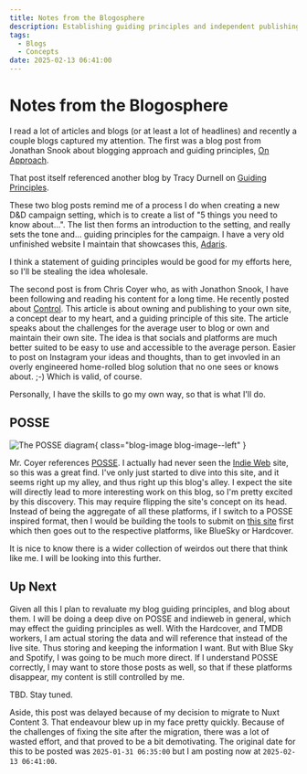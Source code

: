 ```yaml
---
title: Notes from the Blogosphere
description: Establishing guiding principles and independent publishing
tags:
  - Blogs
  - Concepts
date: 2025-02-13 06:41:00
---
```


# Notes from the Blogosphere

I read a lot of articles and blogs (or at least a lot of headlines) and recently a couple blogs captured my attention. The first was a blog post from Jonathan Snook about blogging approach and guiding principles, [On Approach](https://snook.ca/archives/writing/on-approach).

That post itself referenced another blog by Tracy Durnell on [Guiding Principles](https://tracydurnell.com/2025/01/21/guiding-principles-for-my-website/).

These two blog posts remind me of a process I do when creating a new D&D campaign setting, which is to create a list of "5 things you need to know about...". The list then forms an introduction to the setting, and really sets the tone and... guiding principles for the campaign. I have a very old unfinished website I maintain that showcases this, [Adaris](https://adaris.adam4ever.ca/).

I think a statement of guiding principles would be good for my efforts here, so I'll be stealing the idea wholesale.

The second post is from Chris Coyer who, as with Jonathon Snook, I have been following and reading his content for a long time. He recently posted about [Control](https://chriscoyier.net/2025/01/30/control/). This article is about owning and publishing to your own site, a concept dear to my heart, and a guiding principle of this site. The article speaks about the challenges for the average user to blog or own and maintain their own site. The idea is that socials and platforms are much better suited to be easy to use and accessible to the average person. Easier to post on Instagram your ideas and thoughts, than to get invovled in an overly engineered home-rolled blog solution that no one sees or knows about. ;-) Which is valid, of course.

Personally, I have the skills to go my own way, so that is what I'll do.

## POSSE

![The POSSE diagram](https://indieweb.org/images/6/64/POSSE-2012-312.jpeg){ class="blog-image blog-image--left" }

Mr. Coyer references [POSSE](https://indieweb.org/POSSE). I actually had never seen the [Indie Web](https://indieweb.org) site, so this was a great find. I've only just started to dive into this site, and it seems right up my alley, and thus right up this blog's alley. I expect the site will directly lead to more interesting work on this blog, so I'm pretty excited by this discovery. This may require flipping the site's concept on its head. Instead of being the aggregate of all these platforms, if I switch to a POSSE inspired format, then I would be building the tools to submit on [this site](https://adam4ever.com) first which then goes out to the respective platforms, like BlueSky or Hardcover.

It is nice to know there is a wider collection of weirdos out there that think like me. I will be looking into this further.

## Up Next

Given all this I plan to revaluate my blog guiding principles, and blog about them. I will be doing a deep dive on POSSE and indieweb in general, which may effect the guiding principles as well. With the Hardcover, and TMDB workers, I am actual storing the data and will reference that instead of the live site. Thus storing and keeping the information I want. But with Blue Sky and Spotify, I was going to be much more direct. If I understand POSSE correctly, I may want to store those posts as well, so that if these platforms disappear, my content is still controlled by me.

TBD. Stay tuned.

Aside, this post was delayed because of my decision to migrate to Nuxt Content 3. That endeavour blew up in my face pretty quickly. Because of the challenges of fixing the site after the migration, there was a lot of wasted effort, and that proved to be a bit demotivating. The original date for this to be posted was `2025-01-31 06:35:00` but I am posting now at `2025-02-13 06:41:00`.
